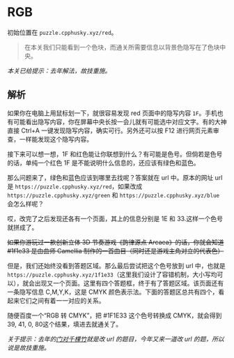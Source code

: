 # RGB

初始位置在 `puzzle.cpphusky.xyz/red`。

> 在本关我们只能看到一个色块，而通关所需要信息以背景色隐写在了色块中央。

*本关已给提示：去年解法，故技重施。*

## 解析

如果你在电脑上用鼠标划一下，就很容易发现 red 页面中的隐写内容 `1F`。手机也有可能看出隐写内容，你在屏幕中央长按一会儿就有可能选中对应文字。有的大神直接 Ctrl+A 一键发现隐写内容，确实可行。另外还可以按 F12 进行网页元素审查，一样能发现这个隐写内容。

接下来可以想一想，1F 和红色能让你联想到什么？有可能是色号。但倘若是色号的话，单纯一个红色 1F 是不能说明什么信息的，还应该有绿色和蓝色。

那么问题来了，绿色和蓝色应该到哪里去找呢？答案就在 url 中。原本的网址 url 是 `https://puzzle.cpphusky.xyz/red`，如果改成 `https://puzzle.cpphusky.xyz/green` 和 `https://puzzle.cpphusky.xyz/blue` 会怎么样呢？

哎，改完了之后发现还各有一个页面，其上的信息分别是 1E 和 33.这样一个色号就拼成了。

~~如果你游玩过一款创新立体 3D 节奏游戏《韵律源点 Arcaea》的话，你就会知道 #1f1e33 是由曲师 Camellia 制作的一首曲目（同时还是游戏主角对立的代表色）~~

但是，我们还始终没看到答题区域。那么最后尝试把这个色号放到 url 中，也就是 `https://puzzle.cpphusky.xyz/1f1e33`（这里我们设计了容错机制，大小写均可以），就会出现又一个页面。这里有四个答题框，终于有了答题区域。该页面还有一条隐写信息 C,M,Y,K，这是 CMYK 颜色表示法。下面的答题区总共有四个，看起来它们之间有着一一对应的关系。

随便百度一个“RGB 转 CMYK”，把 #1F1E33 这个色号转换成 CMYK，就会得到39, 41, 0, 80这个结果，填进去就通关了。

*关于提示：去年的[门对千棵竹](../2023/men-dui-qian-ke-zhu.md)就是改 url 的题目，今年又来一道改 url 的题，所以说是故技重施。*

